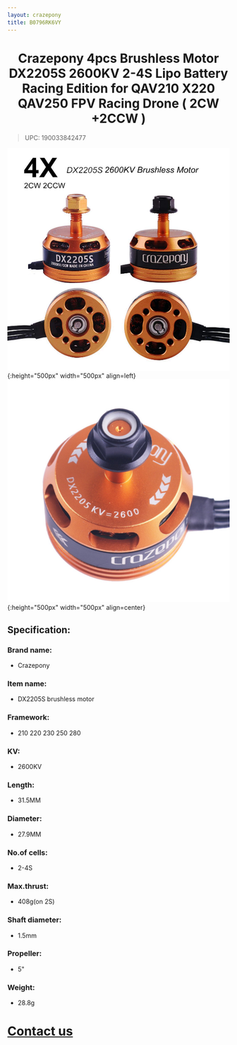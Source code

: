 ```yaml
---
layout: crazepony
title: B0796RK6VY
---
```


#   
#  <center>Crazepony 4pcs Brushless Motor DX2205S 2600KV 2-4S Lipo Battery Racing Edition for QAV210 X220 QAV250 FPV Racing Drone ( 2CW +2CCW )</center>

> UPC: 190033842477


![](/assets/img/DX2205S_2600KV_1.jpg){:height="500px" width="500px" align=left}
![](/assets/img/DX2205S_2600KV_2.jpg){:height="500px" width="500px" align=center}

## Specification:

### Brand name:
+ Crazepony

### Item name:
+ DX2205S brushless motor

### Framework:
+ 210 220 230 250 280

### KV:
+ 2600KV

### Length:
+ 31.5MM

### Diameter:
+ 27.9MM

### No.of cells:
+ 2-4S

### Max.thrust:
+ 408g(on 2S)

### Shaft diameter:
+ 1.5mm

### Propeller:
+ 5"

### Weight:
+ 28.8g

# [Contact us](/en/contactUs.html)